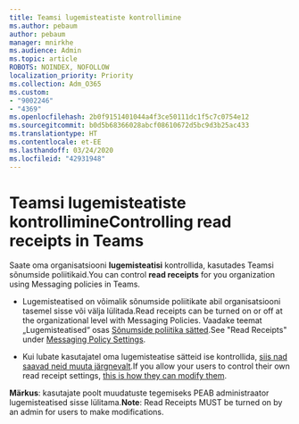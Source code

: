 ```yaml
---
title: Teamsi lugemisteatiste kontrollimine
ms.author: pebaum
author: pebaum
manager: mnirkhe
ms.audience: Admin
ms.topic: article
ROBOTS: NOINDEX, NOFOLLOW
localization_priority: Priority
ms.collection: Adm_O365
ms.custom:
- "9002246"
- "4369"
ms.openlocfilehash: 2b0f9151401044a4f3ce50111dc1f5c7c0754e12
ms.sourcegitcommit: b0d5b68366028abcf08610672d5bc9d3b25ac433
ms.translationtype: HT
ms.contentlocale: et-EE
ms.lasthandoff: 03/24/2020
ms.locfileid: "42931948"
---
```

# <a name="controlling-read-receipts-in-teams"></a><span data-ttu-id="af48b-102">Teamsi lugemisteatiste kontrollimine</span><span class="sxs-lookup"><span data-stu-id="af48b-102">Controlling read receipts in Teams</span></span>

<span data-ttu-id="af48b-103">Saate oma organisatsiooni **lugemisteatisi** kontrollida, kasutades Teamsi sõnumside poliitikaid.</span><span class="sxs-lookup"><span data-stu-id="af48b-103">You can control **read receipts** for you organization using Messaging policies in Teams.</span></span>

- <span data-ttu-id="af48b-104">Lugemisteatised on võimalik sõnumside poliitikate abil organisatsiooni tasemel sisse või välja lülitada.</span><span class="sxs-lookup"><span data-stu-id="af48b-104">Read receipts can be turned on or off at the organizational level with Messaging Policies.</span></span> <span data-ttu-id="af48b-105">Vaadake teemat „Lugemisteatised“ osas [Sõnumside poliitika sätted](https://docs.microsoft.com/microsoftteams/messaging-policies-in-teams#messaging-policy-settings).</span><span class="sxs-lookup"><span data-stu-id="af48b-105">See "Read Receipts" under [Messaging Policy Settings](https://docs.microsoft.com/microsoftteams/messaging-policies-in-teams#messaging-policy-settings).</span></span>

- <span data-ttu-id="af48b-106">Kui lubate kasutajatel oma lugemisteatise sätteid ise kontrollida, [siis nad saavad neid muuta järgnevalt](https://docs.microsoft.com/microsoftteams/messaging-policies-in-teams#messaging-policy-settings).</span><span class="sxs-lookup"><span data-stu-id="af48b-106">If you allow your users to control their own read receipt settings, [this is how they can modify them](https://docs.microsoft.com/microsoftteams/messaging-policies-in-teams#messaging-policy-settings).</span></span> 

<span data-ttu-id="af48b-107">**Märkus**: kasutajate poolt muudatuste tegemiseks PEAB administraator lugemisteatised sisse lülitama.</span><span class="sxs-lookup"><span data-stu-id="af48b-107">**Note**: Read Receipts MUST be turned on by an admin for users to make modifications.</span></span>
